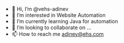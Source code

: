 - 👋 Hi, I’m @vehs-adinev
- 👀 I’m interested in Website Automation
- 🌱 I’m currently learning Java for automation
- 💞️ I’m looking to collaborate on ...
- 📫 How to reach me adinev@ehs.com

<!---
vehs-adinev/vehs-adinev is a ✨ special ✨ repository because its `README.md` (this file) appears on your GitHub profile.
You can click the Preview link to take a look at your changes.
--->
